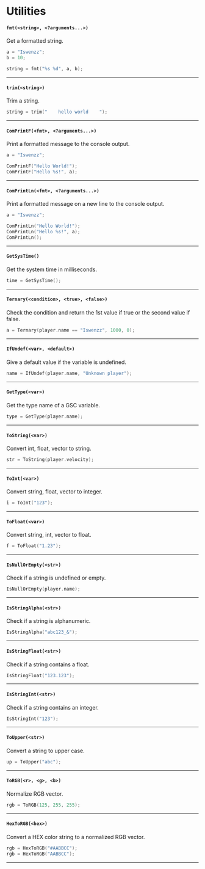 # Utilities

#### ``fmt(<string>, <?arguments...>)``
Get a formatted string.

```c
a = "Iswenzz";
b = 10;

string = fmt("%s %d", a, b);
```
<hr>

#### ``trim(<string>)``
Trim a string.

```c
string = trim("    hello world    ");
```
<hr>

#### ``ComPrintF(<fmt>, <?arguments...>)``
Print a formatted message to the console output.

```c
a = "Iswenzz";

ComPrintF("Hello World!");
ComPrintF("Hello %s!", a);
```
<hr>

#### ``ComPrintLn(<fmt>, <?arguments...>)``
Print a formatted message on a new line to the console output.

```c
a = "Iswenzz";

ComPrintLn("Hello World!");
ComPrintLn("Hello %s!", a);
ComPrintLn();
```
<hr>

#### ``GetSysTime()``
Get the system time in milliseconds.

```c
time = GetSysTime();
```
<hr>

#### ``Ternary(<condition>, <true>, <false>)``
Check the condition and return the 1st value if true or the second value if false.

```c
a = Ternary(player.name == "Iswenzz", 1000, 0);
```
<hr>

#### ``IfUndef(<var>, <default>)``
Give a default value if the variable is undefined.

```c
name = IfUndef(player.name, "Unknown player");
```
<hr>

#### ``GetType(<var>)``
Get the type name of a GSC variable.

```c
type = GetType(player.name);
```
<hr>

#### ``ToString(<var>)``
Convert int, float, vector to string.

```c
str = ToString(player.velocity);
```
<hr>

#### ``ToInt(<var>)``
Convert string, float, vector to integer.

```c
i = ToInt("123");
```
<hr>

#### ``ToFloat(<var>)``
Convert string, int, vector to float.

```c
f = ToFloat("1.23");
```
<hr>

#### ``IsNullOrEmpty(<str>)``
Check if a string is undefined or empty.

```c
IsNullOrEmpty(player.name);
```
<hr>

#### ``IsStringAlpha(<str>)``
Check if a string is alphanumeric.

```c
IsStringAlpha("abc123_&");
```
<hr>

#### ``IsStringFloat(<str>)``
Check if a string contains a float.

```c
IsStringFloat("123.123");
```
<hr>

#### ``IsStringInt(<str>)``
Check if a string contains an integer.

```c
IsStringInt("123");
```
<hr>

#### ``ToUpper(<str>)``
Convert a string to upper case.

```c
up = ToUpper("abc");
```
<hr>

#### ``ToRGB(<r>, <g>, <b>)``
Normalize RGB vector.

```c
rgb = ToRGB(125, 255, 255);
```
<hr>

#### ``HexToRGB(<hex>)``
Convert a HEX color string to a normalized RGB vector.

```c
rgb = HexToRGB("#AABBCC");
rgb = HexToRGB("AABBCC");
```
<hr>